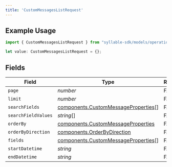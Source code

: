 ```yaml
---
title: 'CustomMessagesListRequest'
---
```


## Example Usage

```typescript
import { CustomMessagesListRequest } from "syllable-sdk/models/operations";

let value: CustomMessagesListRequest = {};
```

## Fields

| Field                                                                                      | Type                                                                                       | Required                                                                                   | Description                                                                                |
| ------------------------------------------------------------------------------------------ | ------------------------------------------------------------------------------------------ | ------------------------------------------------------------------------------------------ | ------------------------------------------------------------------------------------------ |
| `page`                                                                                     | *number*                                                                                   | FALSE                                                                         | N/A                                                                                        |
| `limit`                                                                                    | *number*                                                                                   | FALSE                                                                         | N/A                                                                                        |
| `searchFields`                                                                             | [components.CustomMessageProperties](/sdk-docs/models/components/custommessageproperties)[] | FALSE                                                                         | N/A                                                                                        |
| `searchFieldValues`                                                                        | *string*[]                                                                                 | FALSE                                                                         | N/A                                                                                        |
| `orderBy`                                                                                  | [components.CustomMessageProperties](/sdk-docs/models/components/custommessageproperties)   | FALSE                                                                         | N/A                                                                                        |
| `orderByDirection`                                                                         | [components.OrderByDirection](/sdk-docs/models/components/orderbydirection)                 | FALSE                                                                         | N/A                                                                                        |
| `fields`                                                                                   | [components.CustomMessageProperties](/sdk-docs/models/components/custommessageproperties)[] | FALSE                                                                         | N/A                                                                                        |
| `startDatetime`                                                                            | *string*                                                                                   | FALSE                                                                         | N/A                                                                                        |
| `endDatetime`                                                                              | *string*                                                                                   | FALSE                                                                         | N/A                                                                                        |